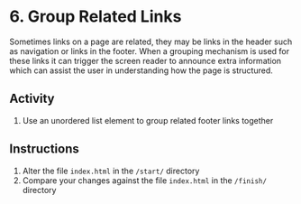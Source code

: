 # 6. Group Related Links
Sometimes links on a page are related, they may be links in the header such as navigation or links in the footer. When a grouping mechanism is used for these links it can trigger the screen reader to announce extra information which can assist the user in understanding how the page is structured.

## Activity
1.	Use an unordered list element to group related footer links together

## Instructions
1. Alter the file `index.html` in the `/start/` directory
1. Compare your changes against the file `index.html` in the `/finish/` directory